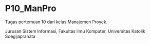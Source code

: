 # P10_ManPro
Tugas pertemuan 10 dari kelas Manajemen Proyek.

Jurusan Sistem Informasi,
Fakultas Ilmu Komputer,
Universitas Katolik Soegijapranata
